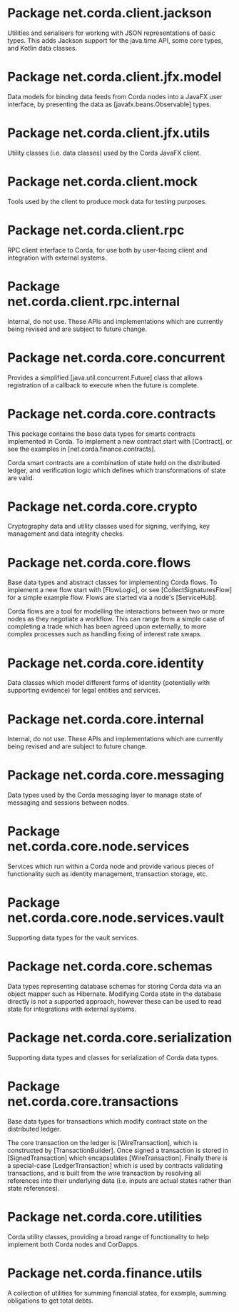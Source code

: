 # Package net.corda.client.jackson

Utilities and serialisers for working with JSON representations of basic types. This adds Jackson support for
the java.time API, some core types, and Kotlin data classes.

# Package net.corda.client.jfx.model

Data models for binding data feeds from Corda nodes into a JavaFX user interface, by presenting the data as [javafx.beans.Observable]
types.

# Package net.corda.client.jfx.utils

Utility classes (i.e. data classes) used by the Corda JavaFX client.

# Package net.corda.client.mock

Tools used by the client to produce mock data for testing purposes.

# Package net.corda.client.rpc

RPC client interface to Corda, for use both by user-facing client and integration with external systems.

# Package net.corda.client.rpc.internal

Internal, do not use. These APIs and implementations which are currently being revised and are subject to future change.

# Package net.corda.core.concurrent

Provides a simplified [java.util.concurrent.Future] class that allows registration of a callback to execute when the future
is complete.

# Package net.corda.core.contracts

This package contains the base data types for smarts contracts implemented in Corda. To implement a new contract start
with [Contract], or see the examples in [net.corda.finance.contracts].

Corda smart contracts are a combination of state held on the distributed ledger, and verification logic which defines
which transformations of state are valid.

# Package net.corda.core.crypto

Cryptography data and utility classes used for signing, verifying, key management and data integrity checks.

# Package net.corda.core.flows

Base data types and abstract classes for implementing Corda flows. To implement a new flow start with [FlowLogic], or
see [CollectSignaturesFlow] for a simple example flow. Flows are started via a node's [ServiceHub].

Corda flows are a tool for modelling the interactions between two or more nodes as they negotiate a workflow.
This can range from a simple case of completing a trade which has been agreed upon externally, to more complex
processes such as handling fixing of interest rate swaps.

# Package net.corda.core.identity

Data classes which model different forms of identity (potentially with supporting evidence) for legal entities and services.

# Package net.corda.core.internal

Internal, do not use. These APIs and implementations which are currently being revised and are subject to future change.

# Package net.corda.core.messaging

Data types used by the Corda messaging layer to manage state of messaging and sessions between nodes.

# Package net.corda.core.node.services

Services which run within a Corda node and provide various pieces of functionality such as identity management, transaction storage, etc.

# Package net.corda.core.node.services.vault

Supporting data types for the vault services.

# Package net.corda.core.schemas

Data types representing database schemas for storing Corda data via an object mapper such as Hibernate. Modifying Corda
state in the database directly is not a supported approach, however these can be used to read state for integrations with
external systems.

# Package net.corda.core.serialization

Supporting data types and classes for serialization of Corda data types.

# Package net.corda.core.transactions

Base data types for transactions which modify contract state on the distributed ledger.

The core transaction on the ledger is [WireTransaction], which is constructed by [TransactionBuilder]. Once signed a transaction is stored
in [SignedTransaction] which encapsulates [WireTransaction]. Finally there is a special-case [LedgerTransaction] which is used by contracts
validating transactions, and is built from the wire transaction by resolving all references into their underlying data (i.e. inputs are
actual states rather than state references).

# Package net.corda.core.utilities

Corda utility classes, providing a broad range of functionality to help implement both Corda nodes and CorDapps.

# Package net.corda.finance.utils

A collection of utilities for summing financial states, for example, summing obligations to get total debts.

